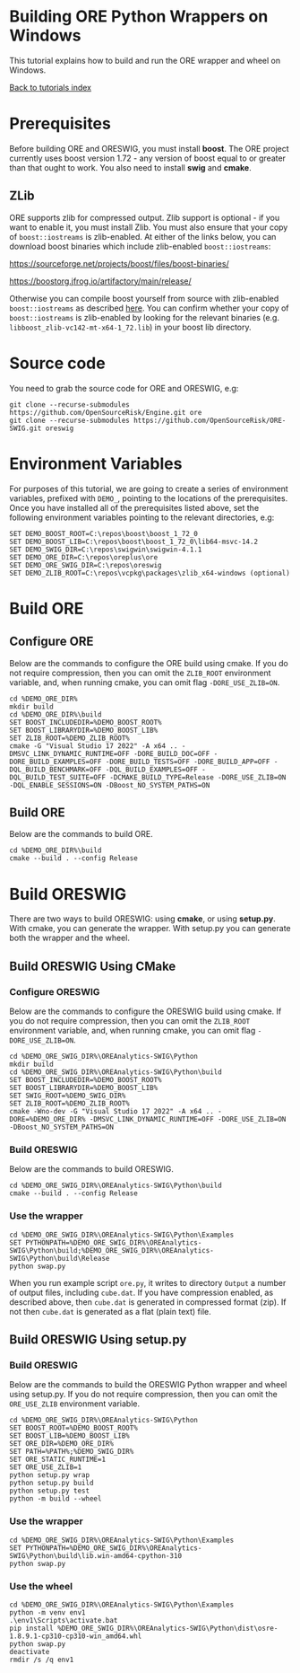 
# Building ORE Python Wrappers on Windows

This tutorial explains how to build and run the ORE wrapper and wheel on
Windows.

[Back to tutorials index](tutorials.00.index.md)

# Prerequisites

Before building ORE and ORESWIG, you must install **boost**.  The ORE project
currently uses boost version 1.72 - any version of boost equal to or greater
than that ought to work.  You also need to install **swig** and **cmake**.

## ZLib

ORE supports zlib for compressed output.  Zlib support is optional - if you
want to enable it, you must install Zlib.  You must also ensure that your copy
of `boost::iostreams` is zlib-enabled.  At either of the links below, you can
download boost binaries which include zlib-enabled `boost::iostreams`:

https://sourceforge.net/projects/boost/files/boost-binaries/

https://boostorg.jfrog.io/artifactory/main/release/

Otherwise you can compile boost yourself from source with zlib-enabled
`boost::iostreams` as described
[here](https://www.boost.org/doc/libs/1_82_0/libs/iostreams/doc/index.html).
You can confirm whether your copy of `boost::iostreams` is zlib-enabled by
looking for the relevant binaries (e.g. `libboost_zlib-vc142-mt-x64-1_72.lib`)
in your boost lib directory.

# Source code

You need to grab the source code for ORE and ORESWIG, e.g:

    git clone --recurse-submodules https://github.com/OpenSourceRisk/Engine.git ore
    git clone --recurse-submodules https://github.com/OpenSourceRisk/ORE-SWIG.git oreswig

# Environment Variables

For purposes of this tutorial, we are going to create a series of environment
variables, prefixed with `DEMO_`, pointing to the locations of the
prerequisites.  Once you have installed all of the prerequisites listed above,
set the following environment variables pointing to the relevant directories,
e.g:

    SET DEMO_BOOST_ROOT=C:\repos\boost\boost_1_72_0
    SET DEMO_BOOST_LIB=C:\repos\boost\boost_1_72_0\lib64-msvc-14.2
    SET DEMO_SWIG_DIR=C:\repos\swigwin\swigwin-4.1.1
    SET DEMO_ORE_DIR=C:\repos\oreplus\ore
    SET DEMO_ORE_SWIG_DIR=C:\repos\oreswig
    SET DEMO_ZLIB_ROOT=C:\repos\vcpkg\packages\zlib_x64-windows (optional)

# Build ORE

## Configure ORE

Below are the commands to configure the ORE build using cmake.  If you do not
require compression, then you can omit the `ZLIB_ROOT` environment variable,
and, when running cmake, you can omit flag `-DORE_USE_ZLIB=ON`.

    cd %DEMO_ORE_DIR%
    mkdir build
    cd %DEMO_ORE_DIR%\build
    SET BOOST_INCLUDEDIR=%DEMO_BOOST_ROOT%
    SET BOOST_LIBRARYDIR=%DEMO_BOOST_LIB%
    SET ZLIB_ROOT=%DEMO_ZLIB_ROOT%
    cmake -G "Visual Studio 17 2022" -A x64 .. -DMSVC_LINK_DYNAMIC_RUNTIME=OFF -DORE_BUILD_DOC=OFF -DORE_BUILD_EXAMPLES=OFF -DORE_BUILD_TESTS=OFF -DORE_BUILD_APP=OFF -DQL_BUILD_BENCHMARK=OFF -DQL_BUILD_EXAMPLES=OFF -DQL_BUILD_TEST_SUITE=OFF -DCMAKE_BUILD_TYPE=Release -DORE_USE_ZLIB=ON -DQL_ENABLE_SESSIONS=ON -DBoost_NO_SYSTEM_PATHS=ON

## Build ORE

Below are the commands to build ORE.

    cd %DEMO_ORE_DIR%\build
    cmake --build . --config Release

# Build ORESWIG

There are two ways to build ORESWIG: using **cmake**, or using **setup.py**.
With cmake, you can generate the wrapper.  With setup.py you can generate both
the wrapper and the wheel.

## Build ORESWIG Using CMake

### Configure ORESWIG

Below are the commands to configure the ORESWIG build using cmake.  If you do
not require compression, then you can omit the `ZLIB_ROOT` environment
variable, and, when running cmake, you can omit flag `-DORE_USE_ZLIB=ON`.

    cd %DEMO_ORE_SWIG_DIR%\OREAnalytics-SWIG\Python
    mkdir build
    cd %DEMO_ORE_SWIG_DIR%\OREAnalytics-SWIG\Python\build
    SET BOOST_INCLUDEDIR=%DEMO_BOOST_ROOT%
    SET BOOST_LIBRARYDIR=%DEMO_BOOST_LIB%
    SET SWIG_ROOT=%DEMO_SWIG_DIR%
    SET ZLIB_ROOT=%DEMO_ZLIB_ROOT%
    cmake -Wno-dev -G "Visual Studio 17 2022" -A x64 .. -DORE=%DEMO_ORE_DIR% -DMSVC_LINK_DYNAMIC_RUNTIME=OFF -DORE_USE_ZLIB=ON -DBoost_NO_SYSTEM_PATHS=ON

### Build ORESWIG

Below are the commands to build ORESWIG.

    cd %DEMO_ORE_SWIG_DIR%\OREAnalytics-SWIG\Python\build
    cmake --build . --config Release

### Use the wrapper

    cd %DEMO_ORE_SWIG_DIR%\OREAnalytics-SWIG\Python\Examples
    SET PYTHONPATH=%DEMO_ORE_SWIG_DIR%\OREAnalytics-SWIG\Python\build;%DEMO_ORE_SWIG_DIR%\OREAnalytics-SWIG\Python\build\Release
    python swap.py

When you run example script `ore.py`, it writes to directory `Output` a number
of output files, including `cube.dat`.  If you have compression enabled, as
described above, then `cube.dat` is generated in compressed format (zip).  If
not then `cube.dat` is generated as a flat (plain text) file.

## Build ORESWIG Using setup.py

### Build ORESWIG

Below are the commands to build the ORESWIG Python wrapper and wheel using
setup.py.  If you do not require compression, then you can omit the
`ORE_USE_ZLIB` environment variable.

    cd %DEMO_ORE_SWIG_DIR%\OREAnalytics-SWIG\Python
    SET BOOST_ROOT=%DEMO_BOOST_ROOT%
    SET BOOST_LIB=%DEMO_BOOST_LIB%
    SET ORE_DIR=%DEMO_ORE_DIR%
    SET PATH=%PATH%;%DEMO_SWIG_DIR%
    SET ORE_STATIC_RUNTIME=1
    SET ORE_USE_ZLIB=1
    python setup.py wrap
    python setup.py build
    python setup.py test
    python -m build --wheel

### Use the wrapper

    cd %DEMO_ORE_SWIG_DIR%\OREAnalytics-SWIG\Python\Examples
    SET PYTHONPATH=%DEMO_ORE_SWIG_DIR%\OREAnalytics-SWIG\Python\build\lib.win-amd64-cpython-310
    python swap.py

### Use the wheel

    cd %DEMO_ORE_SWIG_DIR%\OREAnalytics-SWIG\Python\Examples
    python -m venv env1
    .\env1\Scripts\activate.bat
    pip install %DEMO_ORE_SWIG_DIR%\OREAnalytics-SWIG\Python\dist\osre-1.8.9.1-cp310-cp310-win_amd64.whl
    python swap.py
    deactivate
    rmdir /s /q env1

